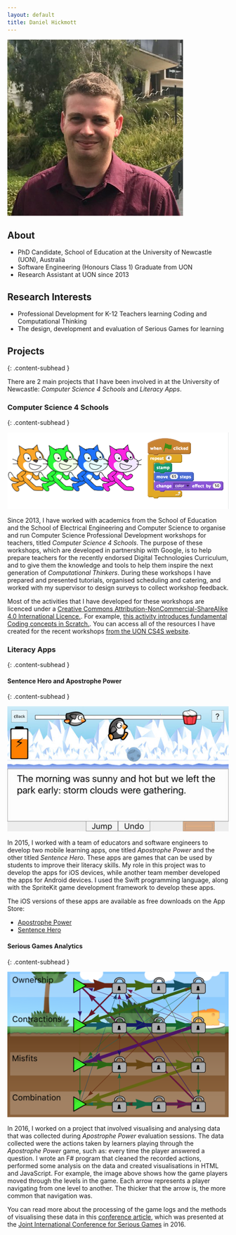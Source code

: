 ```yaml
---
layout: default
title: Daniel Hickmott
---
```


<div class="pure-g highlight">
  <div class="pure-u-1-3">
    <img class="portrait-img" src="me.jpeg" alt="Photo of Dan"/>
  </div>
  <div class="pure-u-2-3" markdown="1">

  <h2 class="content-subhead">About</h2>
  
  - PhD Candidate, School of Education at the University of Newcastle (UON), Australia
  - Software Engineering (Honours Class 1) Graduate from UON
  - Research Assistant at UON since 2013

  <h2 class="content-subhead">Research Interests</h2>
  
  - Professional Development for K-12 Teachers learning Coding and Computational Thinking
  - The design, development and evaluation of Serious Games for learning

  </div>
</div>

## Projects
{: .content-subhead }

There are 2 main projects that I have been involved in at the University of Newcastle: *Computer Science 4 Schools* and *Literacy Apps*.

### Computer Science 4 Schools
{: .content-subhead }

<img class="content-img" src="images/cs4s_scratch.png" alt="Scratch Example" />

Since 2013, I have worked with academics from the School of Education and the School of Electrical Engineering and Computer 
Science to organise and run Computer Science Professional Development workshops for teachers, titled *Computer Science 4 Schools*.
The purpose of these workshops, which are developed in partnership with Google, is to help prepare teachers for the recently endorsed Digital Technologies Curriculum, and to give them the knowledge and tools to help them inspire the next generation of *Computational Thinkers*. 
During these workshops I have prepared and presented tutorials, organised scheduling and catering, and worked with my supervisor to design surveys to collect workshop feedback.

Most of the activities that I have developed for these workshops are licenced under a [Creative Commons Attribution-NonCommercial-ShareAlike 4.0 International Licence.](https://creativecommons.org/licenses/by-nc-sa/4.0/).
For example, [this activity introduces fundamental Coding concepts in Scratch.](https://cs4s.github.io/intro-2017/day1/coding/Coding%20in%20Scratch%20Activity%20-%20Fundamental%20Coding%20Concepts.docx).
You can access all of the resources I have created for the recent workshops [from the UON CS4S website](https://cs4s.github.io/). 

### Literacy Apps
{: .content-subhead }

#### Sentence Hero and Apostrophe Power
{: .content-subhead }

<img class="content-img" src="images/literacy_apps.jpg" alt="Sentence Hero app"/>

In 2015, I worked with a team of educators and software engineers to develop two mobile learning apps, one titled *Apostrophe Power* and the other titled *Sentence Hero*. 
These apps are games that can be used by students to improve their literacy skills. 
My role in this project was to develop the apps for iOS devices, while another team member developed the apps for Android devices. 
I used the Swift programming language, along with the SpriteKit game development framework to develop these apps.

The iOS versions of these apps are available as free downloads on the App Store:

- [Apostrophe Power](/AP)
- [Sentence Hero](/SH)


#### Serious Games Analytics
{: .content-subhead }

<img class="content-img" src="images/serious_games_analytics.png" alt="Serious Games Analytics"/>

In 2016, I worked on a project that involved visualising and analysing data that was collected during *Apostrophe Power* evaluation sessions.
The data collected were the actions taken by learners playing through the *Apostrophe Power* game, such as: every time the player answered a question.
I wrote an F# program that cleaned the recorded actions, performed some analysis on the data and created visualisations in HTML and JavaScript.
For example, the image above shows how the game players moved through the levels in the game.
Each arrow represents a player navigating from one level to another.
The thicker that the arrow is, the more common that navigation was.

You can read more about the processing of the game logs and the methods of visualising these data in this <a href="">[conference article](https://doi.org/10.1007/978-3-319-45841-0_2), which was presented at the [Joint International Conference for Serious Games](http://jointconference-on-seriousgames.org/) in 2016.

